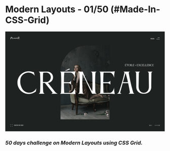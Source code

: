 # Modern Layouts - 01/50 (#Made-In-CSS-Grid)

![screenshot](./assets/screenshot-layout-o1.png)

### _50 days challenge on Modern Layouts using CSS Grid._
